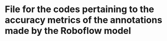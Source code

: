 # File for the codes pertaining to the accuracy metrics of the annotations made by the Roboflow model

